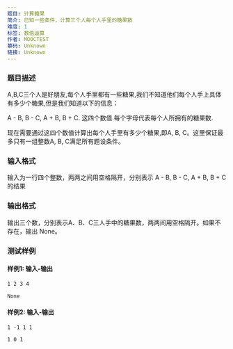 ```yaml
---
题目: 计算糖果
简介: 已知一些条件，计算三个人每个人手里的糖果数
难度: 1
标签: 数值运算
作者: MOOCTEST
慕码: Unknown
链接: Unknown
---
```


### 题目描述

A,B,C三个人是好朋友,每个人手里都有一些糖果,我们不知道他们每个人手上具体有多少个糖果,但是我们知道以下的信息：

A - B, B - C, A + B, B + C. 这四个数值.每个字母代表每个人所拥有的糖果数.

现在需要通过这四个数值计算出每个人手里有多少个糖果,即A, B, C。这里保证最多只有一组整数A, B, C满足所有题设条件。

### 输入格式

输入为一行四个整数，两两之间用空格隔开，分别表示 A - B, B - C, A + B, B + C 的结果

### 输出格式

输出三个数，分别表示A、B、C三人手中的糖果数，两两间用空格隔开。如果不存在，输出 None。

### 测试样例

#### 样例1: 输入-输出

```
1 2 3 4
```

```
None
```

#### 样例2: 输入-输出

```
1 -1 1 1
```

```
1 0 1
```

